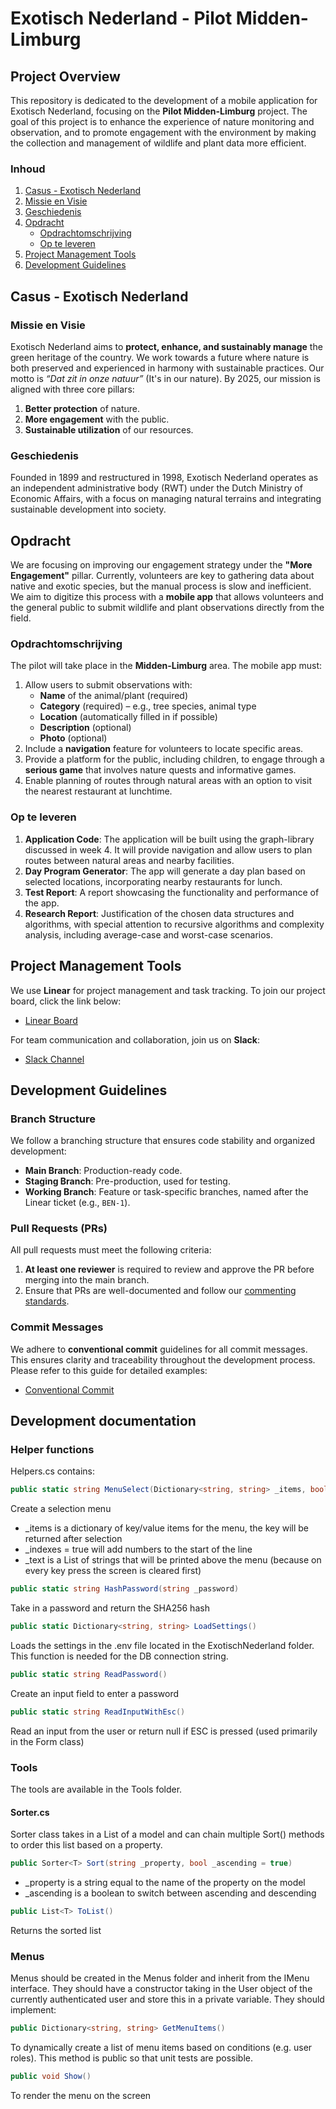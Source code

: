 # Exotisch Nederland - Pilot Midden-Limburg

## Project Overview

This repository is dedicated to the development of a mobile application for Exotisch Nederland, focusing on the **Pilot Midden-Limburg** project. The goal of this project is to enhance the experience of nature monitoring and observation, and to promote engagement with the environment by making the collection and management of wildlife and plant data more efficient.

### Inhoud

1. [Casus - Exotisch Nederland](#casus---exotisch-nederland)
2. [Missie en Visie](#missie-en-visie)
3. [Geschiedenis](#geschiedenis)
4. [Opdracht](#opdracht)
   - [Opdrachtomschrijving](#opdrachtomschrijving)
   - [Op te leveren](#op-te-leveren)
5. [Project Management Tools](#project-management-tools)
6. [Development Guidelines](#development-guidelines)

## Casus - Exotisch Nederland

### Missie en Visie

Exotisch Nederland aims to **protect, enhance, and sustainably manage** the green heritage of the country. We work towards a future where nature is both preserved and experienced in harmony with sustainable practices. Our motto is *“Dat zit in onze natuur”* (It's in our nature). By 2025, our mission is aligned with three core pillars:

1. **Better protection** of nature.
2. **More engagement** with the public.
3. **Sustainable utilization** of our resources.

### Geschiedenis

Founded in 1899 and restructured in 1998, Exotisch Nederland operates as an independent administrative body (RWT) under the Dutch Ministry of Economic Affairs, with a focus on managing natural terrains and integrating sustainable development into society.

## Opdracht

We are focusing on improving our engagement strategy under the **"More Engagement"** pillar. Currently, volunteers are key to gathering data about native and exotic species, but the manual process is slow and inefficient. We aim to digitize this process with a **mobile app** that allows volunteers and the general public to submit wildlife and plant observations directly from the field.

### Opdrachtomschrijving

The pilot will take place in the **Midden-Limburg** area. The mobile app must:

1. Allow users to submit observations with:
   - **Name** of the animal/plant (required)
   - **Category** (required) – e.g., tree species, animal type
   - **Location** (automatically filled in if possible)
   - **Description** (optional)
   - **Photo** (optional)
2. Include a **navigation** feature for volunteers to locate specific areas.
3. Provide a platform for the public, including children, to engage through a **serious game** that involves nature quests and informative games.
4. Enable planning of routes through natural areas with an option to visit the nearest restaurant at lunchtime.

### Op te leveren

1. **Application Code**: The application will be built using the graph-library discussed in week 4. It will provide navigation and allow users to plan routes between natural areas and nearby facilities.
2. **Day Program Generator**: The app will generate a day plan based on selected locations, incorporating nearby restaurants for lunch.
3. **Test Report**: A report showcasing the functionality and performance of the app.
4. **Research Report**: Justification of the chosen data structures and algorithms, with special attention to recursive algorithms and complexity analysis, including average-case and worst-case scenarios.

## Project Management Tools

We use **Linear** for project management and task tracking. To join our project board, click the link below:

- [Linear Board](https://linear.app/bent-synergy/join/cdcf41bfc8ef89e3b65496d88954a0f1?s=4)

For team communication and collaboration, join us on **Slack**:

- [Slack Channel](https://join.slack.com/t/bent-synergy/shared_invite/zt-2q0pxsuwy-kq6eUiZi3lbDIc8dhthYNg)

## Development Guidelines

### Branch Structure

We follow a branching structure that ensures code stability and organized development:

- **Main Branch**: Production-ready code.
- **Staging Branch**: Pre-production, used for testing.
- **Working Branch**: Feature or task-specific branches, named after the Linear ticket (e.g., `BEN-1`).

### Pull Requests (PRs)

All pull requests must meet the following criteria:

1. **At least one reviewer** is required to review and approve the PR before merging into the main branch.
2. Ensure that PRs are well-documented and follow our [commenting standards](https://conventionalcomments.org/).

### Commit Messages

We adhere to **conventional commit** guidelines for all commit messages. This ensures clarity and traceability throughout the development process. Please refer to this guide for detailed examples:

- [Conventional Commit](https://www.google.com/search?client=safari&rls=en&q=conventional+commit&ie=UTF-8&oe=UTF-8)

## Development documentation

### Helper functions

Helpers.cs contains:

```cs
public static string MenuSelect(Dictionary<string, string> _items, bool _indexes = false, List<string> _text = null)
```

Create a selection menu

- _items is a dictionary of key/value items for the menu, the key will be returned after selection
- _indexes = true will add numbers to the start of the line
- _text is a List of strings that will be printed above the menu (because on every key press the screen is cleared first)

```cs
public static string HashPassword(string _password)
```

Take in a password and return the SHA256 hash

```cs
public static Dictionary<string, string> LoadSettings()
```

Loads the settings in the .env file located in the ExotischNederland folder. This function is needed for the DB connection string.

```cs
public static string ReadPassword()
```

Create an input field to enter a password

```cs
public static string ReadInputWithEsc()
```

Read an input from the user or return null if ESC is pressed (used primarily in the Form class)

### Tools

The tools are available in the Tools folder.

#### Sorter.cs

Sorter class takes in a List of a model and can chain multiple Sort() methods to order this list based on a property.

```cs
public Sorter<T> Sort(string _property, bool _ascending = true)
```

- _property is a string equal to the name of the property on the model
- _ascending is a boolean to switch between ascending and descending

```cs
public List<T> ToList()
```

Returns the sorted list

### Menus

Menus should be created in the Menus folder and inherit from the IMenu interface. They should have a constructor taking in the User object of the currently authenticated user and store this in a private variable. They should implement:

```cs
public Dictionary<string, string> GetMenuItems()
```

To dynamically create a list of menu items based on conditions (e.g. user roles). This method is public so that unit tests are possible.

```cs
public void Show()
```

To render the menu on the screen
